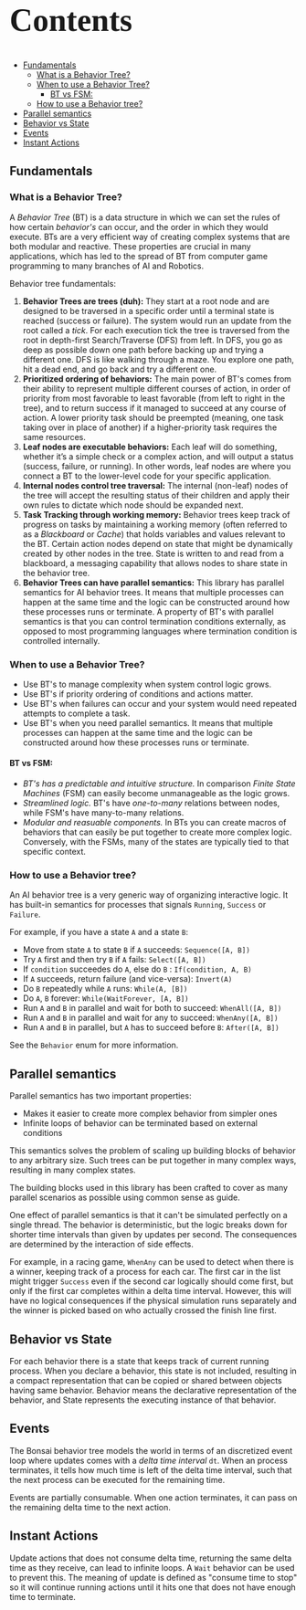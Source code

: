 <h1 align="left" style="font-family:Papyrus; font-size:4em;"> Contents </h1>

- [Fundamentals](#fundamentals)
  - [What is a Behavior Tree?](#what-is-a-behavior-tree)
  - [When to use a Behavior Tree?](#when-to-use-a-behavior-tree)
    - [BT vs FSM:](#bt-vs-fsm)
  - [How to use a Behavior tree?](#how-to-use-a-behavior-tree)
- [Parallel semantics](#parallel-semantics)
- [Behavior vs State](#behavior-vs-state)
- [Events](#events)
- [Instant Actions](#instant-actions)

## Fundamentals

### What is a Behavior Tree?

A _Behavior Tree_ (BT) is a data structure in which we can set the rules of how certain _behavior's_ can occur, and the order in which they would execute. BTs are a very efficient way of creating complex systems that are both modular and reactive. These properties are crucial in many applications, which has led to the spread of BT from computer game programming to many branches of AI and Robotics.

Behavior tree fundamentals:

1. **Behavior Trees are trees (duh):** They start at a root node and are designed to be traversed in a specific order until a terminal state is reached (success or failure). The system would run an update from the root called a _tick_. For each execution tick the tree is traversed from the root in depth-first Search/Traverse (DFS) from left. In DFS, you go as deep as possible down one path before backing up and trying a different one. DFS is like walking through a maze. You explore one path, hit a dead end, and go back and try a different one.
2. **Prioritized ordering of behaviors:**  The main power of BT's comes from their ability to represent multiple different courses of action, in order of priority from most favorable to least favorable (from left to right in the tree), and to return success if it managed to succeed at any course of action. A lower priority task should be preempted (meaning, one task taking over in place of
another) if a higher-priority task requires the same resources.
3. **Leaf nodes are executable behaviors:** Each leaf will do something, whether it’s a simple check or a complex action, and will output a status (success, failure, or running). In other words, leaf nodes are where you connect a BT to the lower-level code for your specific application.
4. **Internal nodes control tree traversal:** The internal (non-leaf) nodes of the tree will accept the resulting status of their children and apply their own rules to dictate which node should be expanded next.
5. **Task Tracking through working memory:** Behavior trees keep track of progress on tasks by maintaining a working memory (often referred to as a *Blackboard* or *Cache*) that holds variables and values relevant to the BT. Certain action nodes depend on state that might be dynamically created by other nodes in the tree. State is written to and read from a blackboard, a messaging capability that allows nodes to share state in the behavior tree.
6. **Behavior Trees can have parallel semantics:** This library has parallel semantics for AI behavior trees. It means that multiple processes can happen at the same time and the logic can be constructed around how these processes runs or terminate. A property of BT's with parallel semantics is that you can control termination conditions externally, as opposed to most programming languages where termination condition is controlled internally.


### When to use a Behavior Tree?

* Use BT's to manage complexity when system control logic grows.
* Use BT's if priority ordering of conditions and actions matter.
* Use BT's when failures can occur and your system would need repeated attempts to complete a task.
* Use BT's when you need parallel semantics. It means that multiple processes can happen at the same time and the logic can be constructed around how these processes runs or terminate.

#### BT vs FSM:

* _BT's has a predictable and intuitive structure._ In comparison _Finite State Machines_ (FSM) can easily become unmanageable as the logic grows.
* _Streamlined logic._ BT's have _one-to-many_ relations between nodes, while FSM's have many-to-many relations.
* _Modular and reasuable components._ In BTs you can create macros of behaviors that can easily be put together to create more complex logic. Conversely, with the FSMs, many of the states are typically tied to that specific context.

### How to use a Behavior tree?

An AI behavior tree is a very generic way of organizing interactive logic.
It has built-in semantics for processes that signals `Running`, `Success` or
`Failure`.

For example, if you have a state `A` and a state `B`:

- Move from state `A` to state `B` if `A` succeeds: `Sequence([A, B])`
- Try `A` first and then try `B` if `A` fails: `Select([A, B])`
- If `condition` succeedes do `A`, else do `B` : `If(condition, A, B)`
- If `A` succeeds, return failure (and vice-versa): `Invert(A)`
- Do `B` repeatedly while `A` runs: `While(A, [B])`
- Do `A`, `B` forever: `While(WaitForever, [A, B])`
- Run `A` and `B` in parallel and wait for both to succeed: `WhenAll([A, B])`
- Run `A` and `B` in parallel and wait for any to succeed: `WhenAny([A, B])`
- Run `A` and `B` in parallel, but `A` has to succeed before `B`: `After([A, B])`

See the `Behavior` enum for more information.

## Parallel semantics
Parallel semantics has two important properties:

* Makes it easier to create more complex behavior from simpler ones
* Infinite loops of behavior can be terminated based on external conditions

This semantics solves the problem of scaling up building blocks of behavior to any arbitrary size. Such trees can be put together in many complex ways, resulting in many complex states.

The building blocks used in this library has been crafted to cover as many parallel scenarios as possible using common sense as guide.

One effect of parallel semantics is that it can't be simulated perfectly on a single thread. The behavior is deterministic, but the logic breaks down for shorter time intervals than given by updates per second. The consequences are determined by the interaction of side effects.

For example, in a racing game, `WhenAny` can be used to detect when there is a winner, keeping track of a process for each car. The first car in the list might trigger `Success` even if the second car logically should come first, but only if the first car completes within a delta time interval. However, this will have no logical consequences if the physical simulation runs separately and the winner is picked based on who actually crossed the finish line first.

## Behavior vs State

For each behavior there is a state that keeps track of current running process. When you declare a behavior, this state is not included, resulting in a compact representation that can be copied or shared between objects having same behavior. Behavior means the declarative representation of the behavior, and State represents the executing instance of that behavior.

## Events

The Bonsai behavior tree models the world in terms of an discretized event loop where updates comes with a *delta time interval* `dt`. When an process terminates, it tells how much time is left of the delta time interval, such that the next process can be executed for the remaining time.

Events are partially consumable. When one action terminates, it can pass on the remaining delta time to the next action.

## Instant Actions

Update actions that does not consume delta time, returning the same delta time as they receive, can lead to infinite loops. A `Wait` behavior can be used to prevent this. The meaning of update is defined as "consume time to stop" so it will continue running actions until it hits one that does not have enough time to terminate.
